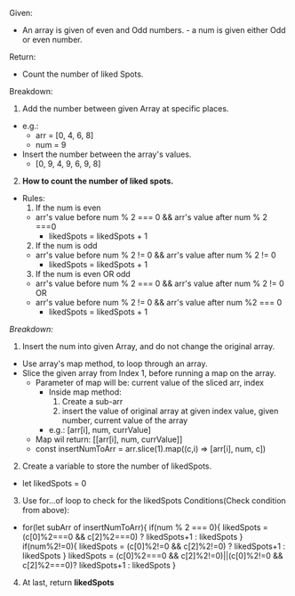 Given:

- An array is given of even and Odd numbers. - a num is given either Odd or even number.

Return:

- Count the number of liked Spots.

Breakdown:

1. Add the number between given Array at specific places.

- e.g.:
  - arr = [0, 4, 6, 8]
  - num = 9
- Insert the number between the array's values.
  - [0, 9, 4, 9, 6, 9, 8]

2. **How to count the number of liked spots.**

- Rules:
  1. If the num is even
  - arr's value before num % 2 === 0 && arr's value after num % 2 ===0
    - likedSpots = likedSpots + 1
  2. If the num is odd
  - arr's value before num % 2 != 0 && arr's value after num % 2 != 0
    - likedSpots = likedSpots + 1
  3. If the num is even OR odd
  - arr's value before num % 2 === 0 && arr's value after num % 2 != 0
    OR
  - arr's value before num % 2 != 0 && arr's value after num %2 === 0
    - likedSpots = likedSpots + 1

_Breakdown:_

1. Insert the num into given Array, and do not change the original array.

- Use array's map method, to loop through an array.
- Slice the given array from Index 1, before running a map on the array.
  - Parameter of map will be: current value of the sliced arr, index
    - Inside map method:
      1. Create a sub-arr
      2. insert the value of original array at given index value, given number, current value of the array
    - e.g.: [arr[i], num, currValue]
  - Map wil return: [[arr[i], num, currValue]]
  - const insertNumToArr = arr.slice(1).map((c,i) => [arr[i], num, c])

2. Create a variable to store the number of likedSpots.

- let likedSpots = 0

3. Use for...of loop to check for the likedSpots Conditions(Check condition from above):

- for(let subArr of insertNumToArr){
    if(num % 2 === 0){
      likedSpots = (c[0]%2===0 && c[2]%2===0) ? likedSpots+1 : likedSpots
    }
    if(num%2!=0){
      likedSpots = (c[0]%2!=0 && c[2]%2!=0) ? likedSpots+1 : likedSpots
    }
  likedSpots = (c[0]%2===0 && c[2]%2!=0)||(c[0]%2!=0 && c[2]%2===0)? likedSpots+1 : likedSpots
  }

4. At last, return **likedSpots**
